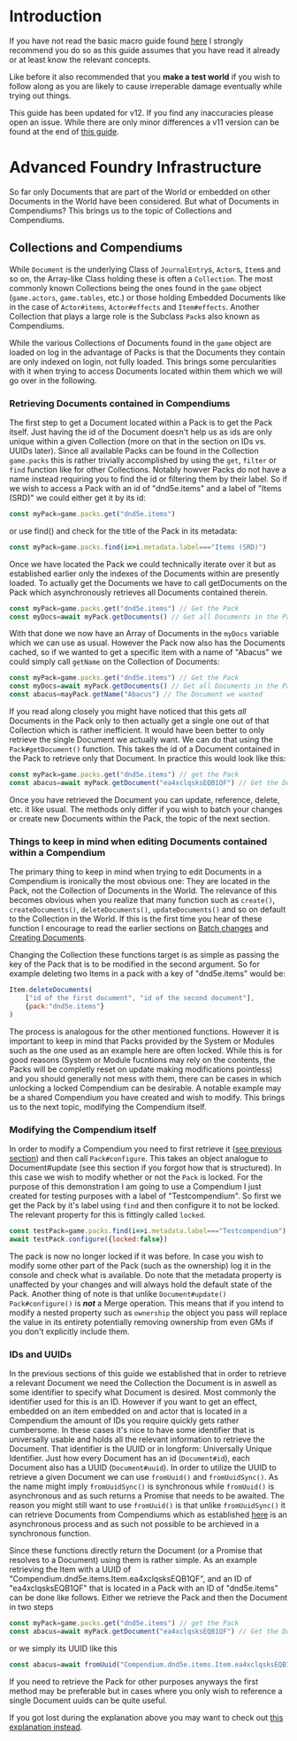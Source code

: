 # Introduction
If you have not read the basic macro guide found [here](https://github.com/GamerFlix/foundryvtt-api-guide/blob/main/macro_guide.md) I strongly recommend you do so as this guide assumes that you have read it already or at least know the relevant concepts.

Like before it also recommended that you **make a test world** if you wish to follow along as you are likely to cause irreperable damage eventually while trying out things.

This guide has been updated for v12. If you find any inaccuracies please open an issue. 
While there are only minor differences a v11 version can be found at the end of [this guide](https://github.com/GamerFlix/foundryvtt-api-guide/blob/v11/macro_guide.md).

# Advanced Foundry Infrastructure

So far only Documents that are part of the World or embedded on other Documents in the World have been considered. But what of Documents in Compendiums? This brings us to the topic of Collections and Compendiums.

## Collections and Compendiums

While `Document` is the underlying Class of `JournalEntry`s, `Actor`s, `Item`s and so on, the Array-like Class holding these is often a `Collection`. The most commonly known Collections being the ones found in the `game` object (`game.actors`, `game.tables`, etc.) or those holding Embedded Documents like in the case of `Actor#items`, `Actor#effects` and `Item#effects`.
Another Collection that plays a large role is the Subclass `Pack`s also known as Compendiums.

While the various Collections of Documents found in the `game` object are loaded on log in the advantage of Packs is that the Documents they contain are only indexed on login, not fully loaded. This brings some percularities with it when trying to access Documents located within them which we will go over in the following.

### Retrieving Documents contained in Compendiums
The first step to get a Document located within a Pack is to get the Pack itself. Just having the id of the Document doesn't help us as ids are only unique within a given Collection (more on that in the section on IDs vs. UUIDs later). Since all available Packs can be found in the Collection `game.packs` this is rather trivially accomplished by using the `get`, `filter` or `find` function like for other Collections. Notably howver Packs do not have a name instead requiring you to find the id or filtering them by their label.
So if we wish to access a Pack with an id of "dnd5e.items" and a label of "Items (SRD)" we could either get it by its id:
```js
const myPack=game.packs.get("dnd5e.items")
```
or use find() and check for the title of the Pack in its metadata:
```js
const myPack=game.packs.find(i=>i.metadata.label==="Items (SRD)")
```
Once we have located the Pack we could technically iterate over it but as established earlier only the indexes of the Documents within are presently loaded. To actually get the Documents we have to call getDocuments on the Pack which asynchronously retrieves all Documents contained therein.
```js
const myPack=game.packs.get("dnd5e.items") // Get the Pack
const myDocs=await myPack.getDocuments() // Get all Documents in the Pack
```
With that done we now have an Array of Documents in the `myDocs` variable which we can use as usual. However the Pack now also has the Documents cached, so if we wanted to get a specific item with a name of "Abacus" we could simply call `getName` on the Collection of Documents:
```js
const myPack=game.packs.get("dnd5e.items") // Get the Pack
const myDocs=await myPack.getDocuments() // Get all Documents in the Pack technically don't need to save it to a variable
const abacus=mayPack.getName("Abacus") // The Document we wanted
```
If you read along closely you might have noticed that this gets *all* Documents in the Pack only to then actually get a single one out of that Collection which is rather inefficient. It would have been better to only retrieve the single Document we actually want. We can do that using the `Pack#getDocument()` function. This takes the id of a Document contained in the Pack to retrieve only that Document. In practice this would look like this:

```js
const myPack=game.packs.get("dnd5e.items") // get the Pack
const abacus=await myPack.getDocument("ea4xclqsksEQB1QF") // Get the Document by its id
```

Once you have retrieved the Document you can update, reference, delete, etc. it like usual. The methods only differ if you wish to batch your changes or create new Documents within the Pack, the topic of the next section.

### Things to keep in mind when editing Documents contained within a Compendium
The primary thing to keep in mind when trying to edit Documents in a Compendium is ironically the most obvious one: They are located in the Pack, not the Collection of Documents in the World. The relevance of this becomes obvious when you realize that many function such as `create()`, `createDocuments()`, `deleteDocuments()`, `updateDocuments()` and so on default to the Collection in the World. If this is the first time you hear of these function I encourage to read the earlier sections on [Batch changes](https://github.com/GamerFlix/foundryvtt-api-guide/blob/main/macro_guide.md#batch-changes) and [Creating Documents](https://github.com/GamerFlix/foundryvtt-api-guide/blob/main/macro_guide.md#creating-documents).

Changing the Collection these functions target is as simple as passing the key of the Pack that is to be modified in the second argument. So for example deleting two Items in a pack with a key of "dnd5e.items" would be:
```js
Item.deleteDocuments(
    ["id of the first document", "id of the second document"],
    {pack:"dnd5e.items"}
)
```
The process is analogous for the other mentioned functions. However it is important to keep in mind that Packs provided by the System or Modules such as the one used as an example here are often locked. While this is for good reasons (System or Module fucntions may rely on the contents, the Packs will be completly reset on update making modifications pointless) and you should generally not mess with them, there can be cases in which unlocking a locked Compendium can be desirable. A notable example may be a shared Compendium you have created and wish to modify. This brings us to the next topic, modifying the Compendium itself.

### Modifying the Compendium itself
In order to modify a Compendium you need to first retrieve it ([see previous section](https://github.com/GamerFlix/foundryvtt-api-guide/blob/main/macro_guide.md#retrieving-documents-contained-in-compendiums)) and then call `Pack#configure`. This takes an object analogue to Document#update (see this section if you forgot how that is structured). In this case we wish to modify whether or not the `Pack` is locked. 
For the purpose of this demonstration I am going to use a Compendium I just created for testing purposes with a label of "Testcompendium". So first we get the Pack by it's label using `find` and then configure it to not be locked. The relevant property for this is fittingly called `locked`.
```js
const testPack=game.packs.find(i=>i.metadata.label==="Testcompendium")
await testPack.configure({locked:false})
```
The pack is now no longer locked if it was before. In case you wish to modify some other part of the Pack (such as the ownership) log it in the console and check what is available. Do note that the metadata property is unaffected by your changes and will always hold the default state of the Pack. Another thing of note is that unlike `Document#update()` `Pack#configure()` is ***not*** a Merge operation. This means that if you intend to modify a nested property such as `ownership` the object you pass will replace the value in its entirety potentially removing ownership from even GMs if you don't explicitly include them.

### IDs and UUIDs
In the previous sections of this guide we established that in order to retrieve a relevant Document we need the Collection the Document is in aswell as some identifier to specify what Document is desired. Most commonly the identifier used for this is an ID. However if you want to get an effect, embedded on an item embedded on and actor that is located in a Compendium the amount of IDs you require quickly gets rather cumbersome. In these cases it's nice to have some identifier that is universally usable and holds all the relevant information to retrieve the Document. That identifier is the UUID or in longform: Universally Unique Identifier. Just how every Document has an id (`Document#id`), each Document also has a UUID (`Document#uuid`). In order to utilize the UUID to retrieve a given Document we can use `fromUuid()` and `fromUuidSync()`.
As the name might imply `fromUuidSync()` is synchronous while `fromUuid()` is asynchronous and as such returns a Promise that needs to be awaited. The reason you might still want to use `fromUuid()` is that unlike `fromUuidSync()` it can retrieve Documents from Compendiums which as established [here](https://github.com/GamerFlix/foundryvtt-api-guide/blob/main/macro_guide.md#retrieving-documents-contained-in-compendiums) is an asynchronous process and as such not possible to be archieved in a synchronous function.

Since these functions directly return the Document (or a Promise that resolves to a Document) using them is rather simple. As an example retrieving the Item with a UUID of "Compendium.dnd5e.items.Item.ea4xclqsksEQB1QF", and an  ID of "ea4xclqsksEQB1QF" that is located in a Pack with an ID of "dnd5e.items" can be done like follows. Either we retrieve the Pack and then the Document in two steps
```js
const myPack=game.packs.get("dnd5e.items") // get the Pack
const abacus=await myPack.getDocument("ea4xclqsksEQB1QF") // Get the Document by its id
```
or we simply its UUID like this
```js
const abacus=await fromUuid("Compendium.dnd5e.items.Item.ea4xclqsksEQB1QF")
```
If you need to retrieve the Pack for other purposes anyways the first method may be preferable but in cases where you only wish to reference a single Document uuids can be quite useful.

If you got lost during the explanation above you may want to check out [this explanation instead](https://mxzf.gitlab.io/foundry-info/documents/#document-ids).
